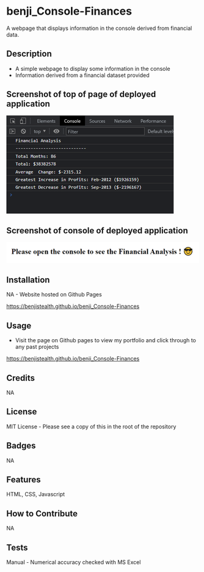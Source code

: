 # benji_Console-Finances

A webpage that displays information in the console derived from financial data.

## Description

- A simple webpage to display some information in the console
- Information derived from a financial dataset provided

## Screenshot of top of page of deployed application

    
  <img alt="Screenshot_1" src="assets\images\screenshot1.png">


## Screenshot of console of deployed application


  <img alt="Screenshot_2" src="assets\images\screenshot2.png">


## Installation

NA - Website hosted on Github Pages

https://benjistealth.github.io/benji_Console-Finances

## Usage

- Visit the page on Github pages to view my portfolio and click through to any past projects

https://benjistealth.github.io/benji_Console-Finances

## Credits

NA

## License

MIT License - Please see a copy of this in the root of the repository


## Badges

NA

## Features

HTML, CSS, Javascript

## How to Contribute

NA

## Tests

Manual - Numerical accuracy checked with MS Excel
